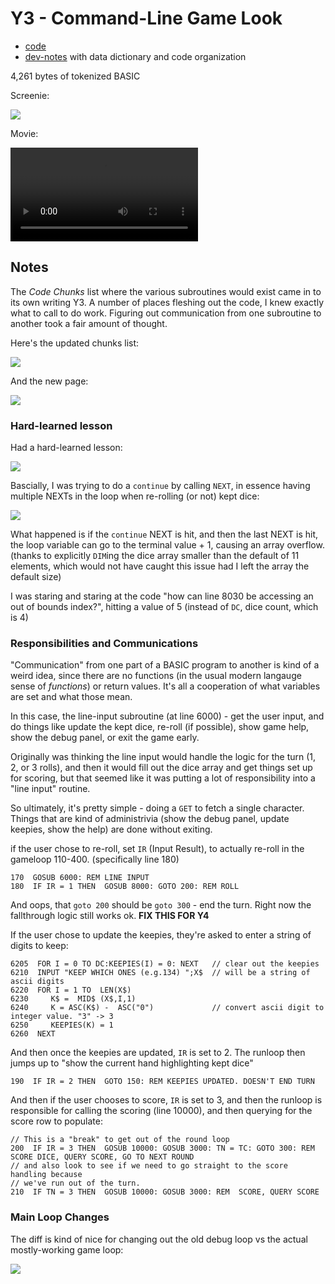 # Y3 - Command-Line Game Look

* [code](../version-history/y3.bas)
* [dev-notes](../dev-notes.md) with data dictionary and code organization

4,261 bytes of tokenized BASIC

Screenie:

![](../assets/y3.png)

Movie:

![](../assets/y3.mov)


## Notes

The _Code Chunks_ list where the various subroutines would exist came in to its
own writing Y3.  A number of places fleshing out the code, I knew exactly what to
call to do work.  Figuring out communication from one subroutine to another took
a fair amount of thought.

Here's the updated chunks list:

![](../assets/y3-code-chunklist.jpg)

And the new page:

![](../assets/y3-runloop-notes.jpg)

### Hard-learned lesson

Had a hard-learned lesson:

![](../assets/y3-hard-earned-lesson.jpg)

Bascially, I was trying to do a `continue` by calling `NEXT`, in essence having
multiple NEXTs in the loop when re-rolling (or not) kept dice:

![](../y3-multiple-next.png)

What happened is if the `continue` NEXT is hit, and then the last NEXT is hit,
the loop variable can go to the terminal value + 1, causing an array overflow.
(thanks to explicitly `DIM`ing the dice array smaller than the default of 11
elements, which would not have caught this issue had I left the array the
default size)

I was staring and staring at the code "how can line 8030 be accessing an out of
bounds index?", hitting a value of 5 (instead of `DC`, dice count, which is 4)

### Responsibilities and Communications

"Communication" from one part of a BASIC program to another is kind of a
weird idea, since there are no functions (in the usual modern langauge sense
of _functions_) or return values.  It's all a cooperation of what variables
are set and what those mean.

In this case, the line-input subroutine (at line 6000) - get the user input, and
do things like update the kept dice, re-roll (if possible), show game help,
show the debug panel, or exit the game early.

Originally was thinking the line input would handle the logic for the turn (1, 2, or 
3 rolls), and then it would fill out the dice array and get things set up for
scoring, but that seemed like it was putting a lot of responsibility into
a "line input" routine.  

So ultimately, it's pretty simple - doing a `GET` to fetch
a single character.  Things that are kind of administrivia (show the debug panel,
update keepies, show the help) are done without exiting.  

if the user chose to re-roll, set `IR` (Input Result), to actually re-roll in the
gameloop 110-400. (specifically line 180)

```basic
170  GOSUB 6000: REM LINE INPUT
180  IF IR = 1 THEN  GOSUB 8000: GOTO 200: REM ROLL
```

And oops, that `goto 200` should be `goto 300` - end the turn.  Right now the 
fallthrough logic still works ok.  **FIX THIS FOR Y4**

If the user chose to update the keepies, they're asked to enter a string of
digits to keep:

```
6205  FOR I = 0 TO DC:KEEPIES(I) = 0: NEXT   // clear out the keepies
6210  INPUT "KEEP WHICH ONES (e.g.134) ";X$  // will be a string of ascii digits
6220  FOR I = 1 TO  LEN(X$)
6230     K$ =  MID$ (X$,I,1)
6240     K = ASC(K$) -  ASC("0")             // convert ascii digit to integer value. "3" -> 3
6250     KEEPIES(K) = 1
6260  NEXT 
```

And then once the keepies are updated, `IR` is set to 2.  The runloop then jumps up
to "show the current hand highlighting kept dice"

```basic
190  IF IR = 2 THEN  GOTO 150: REM KEEPIES UPDATED. DOESN'T END TURN
```

And then if the user chooses to score, `IR` is set to 3, and then the runloop
is responsible for calling the scoring (line 10000), and then querying for the
score row to populate:

```basic
// This is a "break" to get out of the round loop
200  IF IR = 3 THEN  GOSUB 10000: GOSUB 3000: TN = TC: GOTO 300: REM SCORE DICE, QUERY SCORE, GO TO NEXT ROUND
// and also look to see if we need to go straight to the score handling because
// we've run out of the turn.
210  IF TN = 3 THEN  GOSUB 10000: GOSUB 3000: REM  SCORE, QUERY SCORE
```

### Main Loop Changes

The diff is kind of nice for changing out the old debug loop vs the actual mostly-working
game loop:

![](../assets/y3-main-loop-diff.png)


